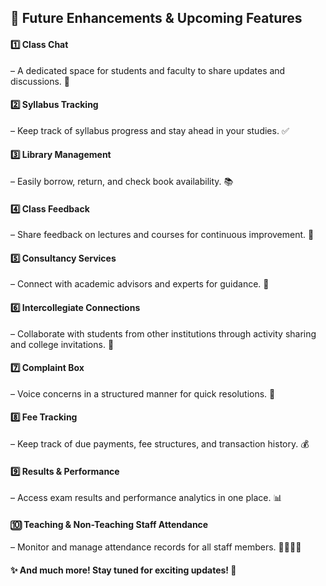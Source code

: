 <h2>🚀 Future Enhancements & Upcoming Features</h2>

<h4>1️⃣ Class Chat </h4> – A dedicated space for students and faculty to share updates and discussions. 💬  
<h4>2️⃣ Syllabus Tracking </h4> – Keep track of syllabus progress and stay ahead in your studies. ✅  
<h4>3️⃣ Library Management </h4> – Easily borrow, return, and check book availability. 📚  
<h4>4️⃣ Class Feedback </h4> – Share feedback on lectures and courses for continuous improvement. 📝  
<h4>5️⃣ Consultancy Services </h4> – Connect with academic advisors and experts for guidance. 🤝  
<h4>6️⃣ Intercollegiate Connections </h4> – Collaborate with students from other institutions through activity sharing and college invitations. 🏫  
<h4>7️⃣ Complaint Box </h4> – Voice concerns in a structured manner for quick resolutions. 📩  
<h4>8️⃣ Fee Tracking </h4> – Keep track of due payments, fee structures, and transaction history. 💰  
<h4>9️⃣ Results & Performance </h4> – Access exam results and performance analytics in one place. 📊  
<h4>🔟 Teaching & Non-Teaching Staff Attendance </h4> – Monitor and manage attendance records for all staff members. 👩‍🏫👨‍💼  

<h4>✨ And much more! Stay tuned for exciting updates! 🚀</h4>

